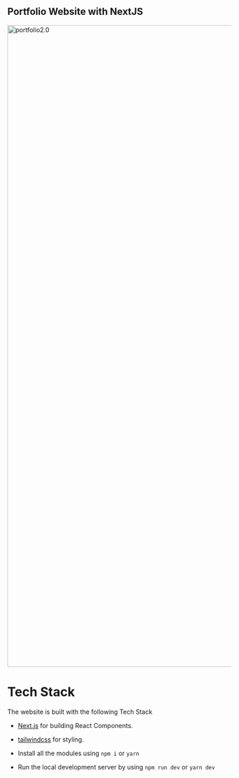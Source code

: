 ## Portfolio Website with NextJS

<img width="1440" alt="portfolio2.0" src="">

# Tech Stack

The website is built with the following Tech Stack

- [Next.js](https://nextjs.org) for building React Components.
- [tailwindcss](https://tailwindcss.com) for styling.

- Install all the modules using `npm i` or `yarn`
- Run the local development server by using `npm run dev` or `yarn dev`